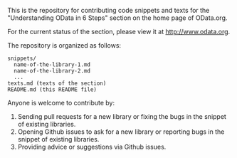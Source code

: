 This is the repository for contributing code snippets and texts for the "Understanding OData in 6 Steps" section on the home page of OData.org.

For the current status of the section, please view it at http://www.odata.org.

The repository is organized as follows:
```
snippets/
  name-of-the-library-1.md
  name-of-the-library-2.md
  ...
texts.md (texts of the section)
README.md (this README file)
```

Anyone is welcome to contribute by:
1. Sending pull requests for a new library or fixing the bugs in the snippet of existing libraries.
2. Opening Github issues to ask for a new library or reporting bugs in the snippet of existing libraries.
3. Providing advice or suggestions via Github issues.
